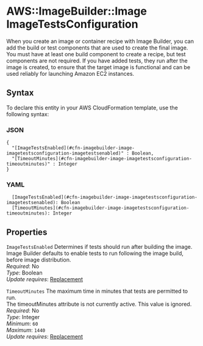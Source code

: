 # AWS::ImageBuilder::Image ImageTestsConfiguration<a name="aws-properties-imagebuilder-image-imagetestsconfiguration"></a>

When you create an image or container recipe with Image Builder, you can add the build or test components that are used to create the final image\. You must have at least one build component to create a recipe, but test components are not required\. If you have added tests, they run after the image is created, to ensure that the target image is functional and can be used reliably for launching Amazon EC2 instances\.

## Syntax<a name="aws-properties-imagebuilder-image-imagetestsconfiguration-syntax"></a>

To declare this entity in your AWS CloudFormation template, use the following syntax:

### JSON<a name="aws-properties-imagebuilder-image-imagetestsconfiguration-syntax.json"></a>

```
{
  "[ImageTestsEnabled](#cfn-imagebuilder-image-imagetestsconfiguration-imagetestsenabled)" : Boolean,
  "[TimeoutMinutes](#cfn-imagebuilder-image-imagetestsconfiguration-timeoutminutes)" : Integer
}
```

### YAML<a name="aws-properties-imagebuilder-image-imagetestsconfiguration-syntax.yaml"></a>

```
  [ImageTestsEnabled](#cfn-imagebuilder-image-imagetestsconfiguration-imagetestsenabled): Boolean
  [TimeoutMinutes](#cfn-imagebuilder-image-imagetestsconfiguration-timeoutminutes): Integer
```

## Properties<a name="aws-properties-imagebuilder-image-imagetestsconfiguration-properties"></a>

`ImageTestsEnabled`  <a name="cfn-imagebuilder-image-imagetestsconfiguration-imagetestsenabled"></a>
Determines if tests should run after building the image\. Image Builder defaults to enable tests to run following the image build, before image distribution\.  
*Required*: No  
*Type*: Boolean  
*Update requires*: [Replacement](https://docs.aws.amazon.com/AWSCloudFormation/latest/UserGuide/using-cfn-updating-stacks-update-behaviors.html#update-replacement)

`TimeoutMinutes`  <a name="cfn-imagebuilder-image-imagetestsconfiguration-timeoutminutes"></a>
The maximum time in minutes that tests are permitted to run\.  
The timeoutMinutes attribute is not currently active\. This value is ignored\.
*Required*: No  
*Type*: Integer  
*Minimum*: `60`  
*Maximum*: `1440`  
*Update requires*: [Replacement](https://docs.aws.amazon.com/AWSCloudFormation/latest/UserGuide/using-cfn-updating-stacks-update-behaviors.html#update-replacement)